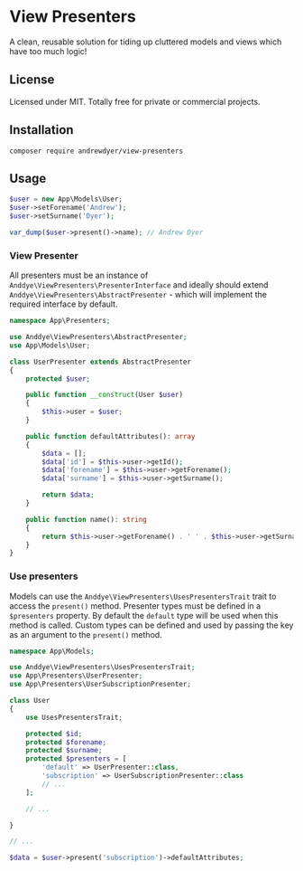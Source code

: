# View Presenters
A clean, reusable solution for tiding up cluttered models and views which have too much logic!
 
## License
Licensed under MIT. Totally free for private or commercial projects.

## Installation
```text
composer require andrewdyer/view-presenters
```

## Usage
```php
$user = new App\Models\User;
$user->setForename('Andrew');
$user->setSurname('Dyer');

var_dump($user->present()->name); // Andrew Dyer
```

### View Presenter
All presenters must be an instance of `Anddye\ViewPresenters\PresenterInterface` and ideally should extend
`Anddye\ViewPresenters\AbstractPresenter` - which will implement the required interface by default.

```php
namespace App\Presenters;

use Anddye\ViewPresenters\AbstractPresenter;
use App\Models\User;

class UserPresenter extends AbstractPresenter
{
    protected $user;

    public function __construct(User $user)
    {
        $this->user = $user;
    }

    public function defaultAttributes(): array
    {
        $data = [];
        $data['id'] = $this->user->getId();
        $data['forename'] = $this->user->getForename();
        $data['surname'] = $this->user->getSurname();

        return $data;
    }

    public function name(): string
    {
        return $this->user->getForename() . ' ' . $this->user->getSurname();
    }
}
```

### Use presenters
Models can use the `Anddye\ViewPresenters\UsesPresentersTrait` trait to access the `present()` method. Presenter types must
be defined in a `$presenters` property. By default the `default` type will be used when this method is called. Custom types
can be defined and used by passing the key as an argument to the `present()` method.  

```php
namespace App\Models;

use Anddye\ViewPresenters\UsesPresentersTrait;
use App\Presenters\UserPresenter;
use App\Presenters\UserSubscriptionPresenter;

class User
{
    use UsesPresentersTrait;

    protected $id;
    protected $forename;
    protected $surname;
    protected $presenters = [
        'default' => UserPresenter::class,
        'subscription' => UserSubscriptionPresenter::class
        // ...
    ];

    // ...

}
```

```php
// ...

$data = $user->present('subscription')->defaultAttributes;
